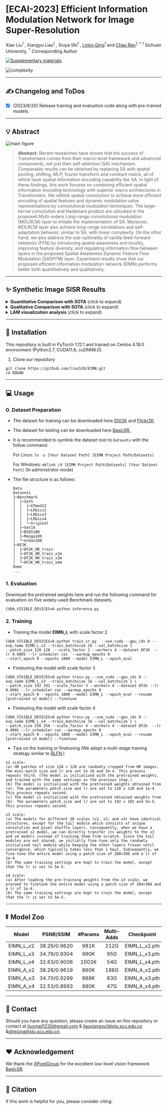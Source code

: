 # [ECAI-2023] Efficient Information Modulation Network for Image Super-Resolution
Xiao Liu<sup>1 </sup>, Xiangyu Liao<sup>1 </sup>, Xiuya Shi<sup>1 </sup>, [Linbo Qing](https://scholar.google.com.hk/citations?hl=zh-CN&user=0KRDflwAAAAJ)<sup>1 </sup> and [Chao Ren](https://scholar.google.com.hk/citations?hl=zh-CN&user=Y6OuBMYAAAAJ)<sup>1, *</sup>
<sup>1</sup> Sichuan University,   <sup> *</sup> Corresponding Author

[![Supplementary materials](https://img.shields.io/badge/any_text-you_like-blue)](https://github.com/liux520/EIMN/blob/main/Docs/supplementary%20material.pdf)

<img src="images/Complexity.png" alt="complexity" style="zoom:100%;"/>

<hr />

## :writing_hand: Changelog and ToDos
- [x] (2023/8/20) Release training and evaluation code along with pre-trained models.
<hr />

## :bulb: Abstract
![main figure](images/net.png)

> **Abstract:** Recent researches have shown that the success of Transformers comes from their macro-level framework and advanced components, not just their self-attention (SA) mechanism. Comparable results can be obtained by replacing SA with spatial pooling, shifting, MLP, fourier transform and constant matrix, all of which have spatial information encoding capability like SA. In light of these findings, this work focuses on combining efficient spatial information encoding technology with superior macro architectures in Transformers. 
> We rethink spatial convolution to achieve more efficient encoding of spatial features and dynamic modulation value representations by convolutional modulation techniques. The large-kernel convolution and Hadamard product are utilizated in the proposed Multi-orders Long-range convolutional modulation (MOLRCM) layer to imitate the implementation of SA. Moreover, MOLRCM layer also achieve long-range correlations and self-adaptation behavior, similar to SA, with linear complexity. On the other hand, we also address the sub-optimality of vanilla feed-forward networks (FFN) by introducing spatial awareness and locality, improving feature diversity, and regulating information flow between layers in the proposed Spatial Awareness Dynamic Feature Flow Modulation (SADFFM) layer. Experiment results show that our proposed efficient information modulation network (EIMN) performs better both quantitatively and qualitatively.

<hr />

## :sparkles: Synthetic Image SISR Results
<details>
	<summary><strong>Quantitative Comparison with SOTA</strong> (click to expand) </summary>
    <p><img src = "images/table.png"  width=100% height=100%></p>
	Quantitative comparison with SOTA methods on five popular benchmark datasets. Blue text indicates the best results. `Multi-Adds' is calculated with a 1280 $\times$ 720 HR image.
</details>
<details>
	<summary><strong>Qualitative Comparison with SOTA</strong> (click to expand) </summary>
    <p><img src = "images/manga.png" width=50% height=50%></p>
    <p><img src = "images/set14_barbara.png" width=50% height=50%></p>
    <p><img src = "images/urban_012.png" width=50% height=50%></p>
    <p><img src = "images/urban_014.png" width=50% height=50%></p>
    <p><img src = "images/urban_034.png" width=50% height=50%></p>
    <p><img src = "images/urban_038.png" width=50% height=50%></p>
    <p><img src = "images/urban_044.png" width=50% height=50%></p>
    <p><img src = "images/urban_062.png" width=50% height=50%></p>
    <p><img src = "images/urban_076.png" width=50% height=50%></p>
</details>
<details>
	<summary><strong>LAM visualization analysis</strong> (click to expand) </summary>
	<p><img src = "images/lam-1.png" width=50% height=50%></p>
    <p><img src = "images/lam-2.png" width=50% height=50%></p>
    <p><img src = "images/lam-3.png" width=50% height=50%></p>
	Results of Local Attribution Maps. A more widely distributed red area and higher DI represent a larger range pixels utilization. 
</details>


<hr />

## :rocket: Installation

This repository is built in PyTorch 1.12.1 and trained on Centos 4.18.0 environment (Python3.7, CUDA11.6, cuDNN8.0). 

1. Clone our repository
```
git clone https://github.com/liux520/EIMN.git
cd DDDAN
```

<hr />

## :computer: Usage

### 0. Dataset Preparation

- The dataset for training can be downloaded here [DIV2K](https://data.vision.ee.ethz.ch/cvl/DIV2K/) and [Flickr2K](https://cv.snu.ac.kr/research/EDSR/Flickr2K.tar).

- The dataset for testing can be downloaded here [BasicSR.](https://drive.google.com/drive/folders/1B3DJGQKB6eNdwuQIhdskA64qUuVKLZ9u)

- It is recommended to symlink the dataset root to `Datasets` with the follow command:

  For Linux: `ln -s [Your Dataset Path] [EIMN Project Path/Datasets]` 

  For Windows: `mklink /d [EIMN Project Path\Datasets] [Your Dataset Path]`   (In administrator mode)

- The file structure is as follows:

  ```
  Data
  Datasets
  ├─Benchmark   
  │  ├─Set5
  │  │  ├─GTmod12
  │  │  ├─LRbicx2
  │  │  ├─LRbicx3
  │  │  ├─LRbicx4
  │  │  └─original
  │  ├─Set14
  │  ├─BSDS100
  │  ├─Manga109
  │  └─Urban100
  ├─DF2K
  │  ├─DF2K_HR_train
  │  ├─DF2K_HR_train_x2m
  │  ├─DF2K_HR_train_x3m
  │  └─DF2K_HR_train_x4m  
  Demo
  ...
  ```

### 1. Evaluation
Download the pretrained weights here and run the following command for evaluation on five widely-used Benchmark datasets.
```
CUDA_VISIBLE_DEVICES=0 python inference.py 
```

### 2. Training

- Training the model **EIMN_L** with scale factor 2

```
CUDA_VISIBLE_DEVICES=0 python train_sr.py  --use_cuda --gpu_ids 0 --exp_name EIMN_L_x2 --train_batchsize 16 --val_batchsize 1 
--patch_size 128 128  --scale_factor 2 --workers 4 --dataset DF2K  --lr 0.0005 --lr_scheduler cos  --warmup_epochs 0 
--start_epoch 0 --epochs 1000 --model EIMN_L --epoch_eval 
```

- Finetuning the model with scale factor 3

```
CUDA_VISIBLE_DEVICES=0 python train.py --use_cuda --gpu_ids 0 --exp_name EIMN_L_x3 --train_batchsize 16 --val_batchsize 1 \
--patch_size 192 192 --scale_factor 3 --workers 4 --dataset DF2k --lr 0.0001 --lr_scheduler cos --warmup_epochs 0 
--start_epoch 0 --epochs 1000 --model EIMN_L --epoch_eval --resume [pretrained x2 model] --finetune
```

- Finetuning the model with scale factor 4

```
CUDA_VISIBLE_DEVICES=0 python train.py --use_cuda --gpu_ids 0 --exp_name EIMN_L_x4 --train_batchsize 16 --val_batchsize 1 \
--patch_size 256 256 --scale_factor 4 --workers 4 --dataset DF2k  --lr 0.0001 --lr_scheduler cos --warmup_epochs 0 
--start_epoch 0 --epochs 1000 --model EIMN_L --epoch_eval --resume [pretrained x3 model] --finetune
```

- Tips on the training or finetuning (We adopt a multi-stage training strategy similar to [RLFN](https://arxiv.org/pdf/2205.07514).)

```
x2 scale: 
(a) HR patches of size 128 × 128 are randomly cropped from HR images. The mini-batch size and lr are set to 16 and 5e-4. This process repeats third. (The model is initialized with the pretrained weights, and trained with the same settings as the previous step.)
(b) The model is initialized with the pretrained weights obtained from (a). The parameters patch_size and lr are set to 128 x 128 and 1e-4. This process repeats second.  
(c) The model is initialized with the pretrained obtained weights from (b). The parameters patch_size and lr are set to 192 x 192 and 5e-5. This process repeats second.
```
```
x3 scale:
(a) The models for different SR scales (x2, x3, and x4) have identical structures, except for the tail module which consists of unique convolution and pixel shuffle layers. Consequently, when we have a pretrained x2 model, we can directly transfer its weights to the x3 and x4 models instead of training them from scratch. Since the tail modules are not shared, we initially fine-tune only the randomly initialized tail module while keeping the other layers frozen until convergence, which typically takes less than 1 hour. Subsequently, we fine-tune the entire model using a patch size of 288×288 and a lr of 1e-4.
(b) The same training settings are kept to train the model, except that the lr is set to 5e-5.
```
```
x4 scale:
(a) After loading the pre-training weights from the x3 scale, we proceed to finetune the entire model using a patch size of 384×384 and a lr of 1e-4.
(b) The same training settings are kept to train the model, except that the lr is set to 5e-5.
```

<hr />

## :arrow_double_down: Model Zoo

|          Model           | PSNR/SSIM | #Params | Multi-Adds |                            Checkpoint                             |
| :---------------------: | :---: | :-----: | :---: | :----------------------------------------------------------: |
|   EIMN_L_x2   | 38.26/0.9620 | 981K | 212G | EIMN_L_x2.pth |
| EIMN_L_x3 | 34.76/0.9304 | 990K | 95G | EIMN_L_x3.pth |
| EIMN_L_x4   | 32.63/0.9008 | 1002K | 54G | EIMN_L_x4.pth |
| EIMN_A_x2 | 38.26/0.9619 | 860K | 186G | EIMN_A_x2.pth |
| EIMN_A_x3 | 34.70/0.9299 | 868K | 83G | EIMN_A_x3.pth |
| EIMN_A_x4 | 32.53/0.8993 | 880K | 47G | EIMN_A_x4.pth |

<hr />

## :e-mail: Contact
Should you have any question, please create an issue on this repository or contact at liuxmail1220@gmail.com & liaoxiangyu1@stu.scu.edu.cn &shixiuya@stu.scu.edu.cn.

<hr />

## :heart: Acknowledgement
We thank the [XPixelGroup](https://github.com/XPixelGroup) for the excellent low-level vision framework [BasicSR](https://github.com/XPixelGroup/BasicSR).

<hr />

## :pray: Citation
If this work is helpful for you, please consider citing:

```
```

